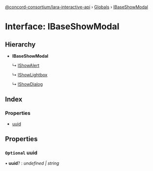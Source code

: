 [@concord-consortium/lara-interactive-api](../README.md) › [Globals](../globals.md) › [IBaseShowModal](ibaseshowmodal.md)

# Interface: IBaseShowModal

## Hierarchy

* **IBaseShowModal**

  ↳ [IShowAlert](ishowalert.md)

  ↳ [IShowLightbox](ishowlightbox.md)

  ↳ [IShowDialog](ishowdialog.md)

## Index

### Properties

* [uuid](ibaseshowmodal.md#optional-uuid)

## Properties

### `Optional` uuid

• **uuid**? : *undefined | string*
